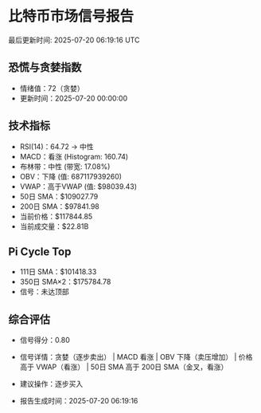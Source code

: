 # 比特币市场信号报告

最后更新时间: 2025-07-20 06:19:16 UTC

## 恐慌与贪婪指数
- 情绪值：72（贪婪）
- 更新时间：2025-07-20 00:00:00

## 技术指标
- RSI(14)：64.72 → 中性
- MACD：看涨 (Histogram: 160.74)
- 布林带：中性 (带宽: 17.08%)
- OBV：下降 (值: 687117939260)
- VWAP：高于VWAP (值: $98039.43)
- 50日 SMA：$109027.79
- 200日 SMA：$97841.98
- 当前价格：$117844.85
- 当前成交量：$22.81B

## Pi Cycle Top
- 111日 SMA：$101418.33
- 350日 SMA×2：$175784.78
- 信号：未达顶部

## 综合评估
- 信号得分：0.80
- 信号详情：贪婪（逐步卖出） | MACD 看涨 | OBV 下降（卖压增加） | 价格高于 VWAP（看涨） | 50日 SMA 高于 200日 SMA（金叉，看涨）
- 建议操作：逐步买入

- 报告生成时间：2025-07-20 06:19:16